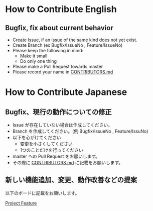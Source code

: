 # How to Contribute English

## Bugfix, fix about current behavior

- Create Issue, if an issue of the same kind does not yet exist.
- Create Branch (ex Bugfix/IssueNo , Feature/IssueNo)
- Please keep the following in mind:
  - Make it small
  - Do only one thing
- Please make a Pull Request towards master
- Please record your name in [CONTRIBUTORS.md](CONTRIBUTORS.md)

# How to Contribute Japanese

## Bugfix、現行の動作についての修正

- Issue が存在していない場合は作成してください。
- Branch を作成してください。(例 Bugfix/IssueNo , Feature/IssuNo)
- 以下を心がけてください
  - 変更を小さくしてください
  - 1つのことだけを行ってください
- master への Pull Request をお願いします。
- その際に [CONTRIBUTORS.md](CONTRIBUTORS.md) に記載をお願いします。

## 新しい機能追加、変更、動作改善などの提案

以下のボードに記載をお願いします。

[Project Feature](https://github.com/Covid-19Radar/Covid19Radar/projects/1)
